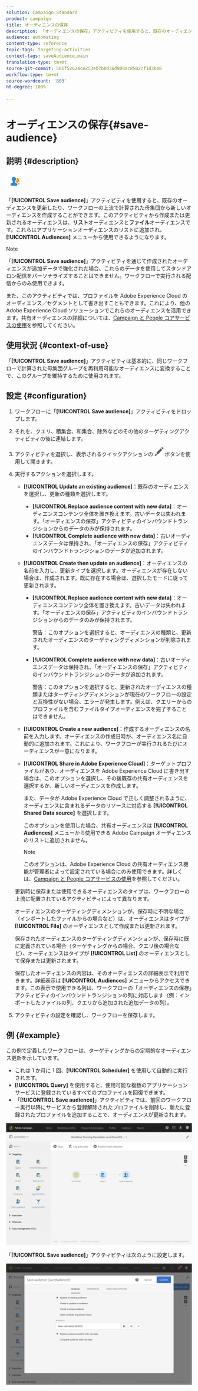 ```yaml
---
solution: Campaign Standard
product: campaign
title: オーディエンスの保存
description: 「オーディエンスの保存」アクティビティを使用すると、既存のオーディエンスを更新したり、ワークフローの上流で計算された母集団から新しいオーディエンスを作成することができます。
audience: automating
content-type: reference
topic-tags: targeting-activities
context-tags: saveAudience,main
translation-type: tm+mt
source-git-commit: 501f52624ce253eb7b0d36d908ac8502cf1d3b48
workflow-type: tm+mt
source-wordcount: '803'
ht-degree: 100%

---
```



# オーディエンスの保存{#save-audience}

## 説明 {#description}

![](assets/save_audience.png)

「**[!UICONTROL Save audience]**」アクティビティを使用すると、既存のオーディエンスを更新したり、ワークフローの上流で計算された母集団から新しいオーディエンスを作成することができます。このアクティビティから作成または更新されるオーディエンスは、**リスト**&#x200B;オーディエンスと&#x200B;**ファイル**&#x200B;オーディエンスです。これらはアプリケーションオーディエンスのリストに追加され、**[!UICONTROL Audiences]** メニューから使用できるようになります。

>[!NOTE]
>
>「**[!UICONTROL Save audience]**」アクティビティを通じて作成されたオーディエンスが追加データで強化された場合、これらのデータを使用してスタンドアロン配信をパーソナライズすることはできません。ワークフローで実行される配信からのみ使用できます。

また、このアクティビティでは、プロファイルを Adobe Experience Cloud のオーディエンス／セグメントとして書き出すこともできます。これにより、他の Adobe Experience Cloud ソリューションでこれらのオーディエンスを活用できます。共有オーディエンスの詳細については、[Campaign と People コアサービスの使用](../../integrating/using/about-campaign-audience-manager-or-people-core-service-integration.md)を参照してください。

## 使用状況 {#context-of-use}

「**[!UICONTROL Save audience]**」アクティビティは基本的に、同じワークフローで計算された母集団グループを再利用可能なオーディエンスに変換することで、このグループを維持するために使用されます。

## 設定 {#configuration}

1. ワークフローに「**[!UICONTROL Save audience]**」アクティビティをドロップします。
1. それを、クエリ、積集合、和集合、除外などのその他のターゲティングアクティビティの後に連結します。
1. アクティビティを選択し、表示されるクイックアクションの ![](assets/edit_darkgrey-24px.png) ボタンを使用して開きます。
1. 実行するアクションを選択します。

   * **[!UICONTROL Update an existing audience]**：既存のオーディエンスを選択し、更新の種類を選択します。

      * **[!UICONTROL Replace audience content with new data]**：オーディエンスコンテンツ全体を置き換えます。古いデータは失われます。「オーディエンスの保存」アクティビティのインバウンドトランジションからのデータのみが保持されます。
      * **[!UICONTROL Complete audience with new data]**：古いオーディエンスデータは保持され、「オーディエンスの保存」アクティビティのインバウンドトランジションのデータが追加されます。
   * **[!UICONTROL Create then update an audience]**：オーディエンスの名前を入力し、更新タイプを選択します。オーディエンスが存在しない場合は、作成されます。既に存在する場合は、選択したモードに従って更新されます。

      * **[!UICONTROL Replace audience content with new data]**：オーディエンスコンテンツ全体を置き換えます。古いデータは失われます。「オーディエンスの保存」アクティビティのインバウンドトランジションからのデータのみが保持されます。

         警告：このオプションを選択すると、オーディエンスの種類と、更新されたオーディエンスのターゲティングディメンションが削除されます。

      * **[!UICONTROL Complete audience with new data]**：古いオーディエンスデータは保持され、「オーディエンスの保存」アクティビティのインバウンドトランジションのデータが追加されます。

         警告：このオプションを選択すると、更新されたオーディエンスの種類またはターゲティングディメンションが現在のワークフローの設定と互換性がない場合、エラーが発生します。例えば、クエリーからのプロファイルを含むファイルタイプオーディエンスを完了することはできません。
   * **[!UICONTROL Create a new audience]**：作成するオーディエンスの名前を入力します。オーディエンスの作成日時が、オーディエンス名に自動的に追加されます。これにより、ワークフローが実行されるたびにオーディエンスが一意になります。
   * **[!UICONTROL Share in Adobe Experience Cloud]**：ターゲットプロファイルがあり、オーディエンスを Adobe Experience Cloud に書き出す場合は、このオプションを選択し、その後既存の共有オーディエンスを選択するか、新しいオーディエンスを作成します。

      また、データが Adobe Experience Cloud で正しく調整されるように、オーディエンスに含まれるデータのリソースに対応する **[!UICONTROL Shared Data source]** を選択します。

      このオプションを使用した場合、共有オーディエンスは **[!UICONTROL Audiences]** メニューから使用できる Adobe Campaign オーディエンスのリストに追加されません。

      >[!NOTE]
      >
      >このオプションは、Adobe Experience Cloud の共有オーディエンス機能が管理者によって設定されている場合にのみ使用できます。詳しくは、[Campaign と People コアサービスの使用](../../integrating/using/about-campaign-audience-manager-or-people-core-service-integration.md)を参照してください。

   更新時に保存または使用できるオーディエンスのタイプは、ワークフローの上流に配置されているアクティビティによって異なります。

   オーディエンスのターゲティングディメンションが、保存時に不明な場合（インポートしたファイルからの場合など）は、オーディエンスはタイプが **[!UICONTROL File]** のオーディエンスとして作成または更新されます。

   保存されたオーディエンスのターゲティングディメンションが、保存時に既に定義されている場合（ターゲティングからの場合、クエリ後の場合など）、オーディエンスはタイプが **[!UICONTROL List]** のオーディエンスとして保存または更新されます。

   保存したオーディエンスの内容は、そのオーディエンスの詳細表示で利用できます。詳細表示は **[!UICONTROL Audiences]** メニューからアクセスできます。この表示で使用できる列は、ワークフローの「オーディエンスの保存」アクティビティのインバウンドトランジションの列に対応します（例：インポートしたファイルの列、クエリから追加された追加データの列）。

1. アクティビティの設定を確認し、ワークフローを保存します。

## 例 {#example}

この例で定義したワークフローは、ターゲティングからの定期的なオーディエンス更新を示しています。

* これは 1 か月に 1 回、**[!UICONTROL Scheduler]** を使用して自動的に実行されます。
* **[!UICONTROL Query]** を使用すると、使用可能な複数のアプリケーションサービスに登録されているすべてのプロファイルを回復できます。
* 「**[!UICONTROL Save audience]**」アクティビティでは、前回のワークフロー実行以降にサービスから登録解除されたプロファイルを削除し、新たに登録されたプロファイルを追加することで、オーディエンスが更新されます。

![](assets/save_audience_example_1.png)

「**[!UICONTROL Save audience]**」アクティビティは次のように設定します。

![](assets/save_audience_example_2.png)

